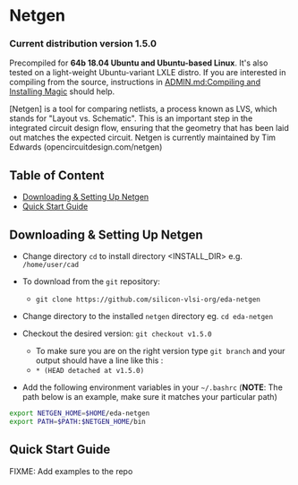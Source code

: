 # Netgen
### Current distribution version 1.5.0 
Precompiled for **64b 18.04 Ubuntu and Ubuntu-based Linux**. It's also tested on a light-weight Ubuntu-variant LXLE distro. If you are interested in compiling from the source, instructions in [ADMIN.md:Compiling and Installing Magic](ADMIN.md) should help.

[Netgen] is a tool for comparing netlists, a process known as LVS, which stands for "Layout vs. Schematic". This is an important step in the integrated circuit design flow, ensuring that the geometry that has been laid out matches the expected circuit.
Netgen is currently maintained by Tim Edwards (opencircuitdesign.com/netgen)

## Table of Content
- [Downloading & Setting Up Netgen](#downloading-&-setting-up-netgen)
- [Quick Start Guide](#quick-start-guide)

## Downloading & Setting Up Netgen

- Change directory ```cd``` to install directory <INSTALL_DIR> e.g. ```/home/user/cad```
- To download from the ```git``` repository:
  - ```git clone https://github.com/silicon-vlsi-org/eda-netgen```
- Change directory to the installed `netgen` directory eg. ```cd eda-netgen```
- Checkout the desired version: ```git checkout v1.5.0```
  - To make sure you are on the right version type ```git branch``` and your output should have a line like this :
  - ```* (HEAD detached at v1.5.0)```

- Add the following environment variables in your `~/.bashrc` (**NOTE**: The path below is an example, make sure it matches your particular path) 

```bash
export NETGEN_HOME=$HOME/eda-netgen
export PATH=$PATH:$NETGEN_HOME/bin
```

## Quick Start Guide
FIXME: Add examples to the repo

